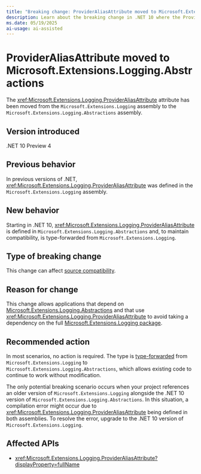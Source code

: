 ```yaml
---
title: "Breaking change: ProviderAliasAttribute moved to Microsoft.Extensions.Logging.Abstractions assembly"
description: Learn about the breaking change in .NET 10 where the ProviderAliasAttribute class moved from the Microsoft.Extensions.Logging assembly to the Microsoft.Extensions.Logging.Abstractions assembly.
ms.date: 05/19/2025
ai-usage: ai-assisted
---
```


# ProviderAliasAttribute moved to Microsoft.Extensions.Logging.Abstractions

The <xref:Microsoft.Extensions.Logging.ProviderAliasAttribute> attribute has been moved from the `Microsoft.Extensions.Logging` assembly to the `Microsoft.Extensions.Logging.Abstractions` assembly.

## Version introduced

.NET 10 Preview 4

## Previous behavior

In previous versions of .NET, <xref:Microsoft.Extensions.Logging.ProviderAliasAttribute> was defined in the `Microsoft.Extensions.Logging` assembly.

## New behavior

Starting in .NET 10, <xref:Microsoft.Extensions.Logging.ProviderAliasAttribute> is defined in `Microsoft.Extensions.Logging.Abstractions` and, to maintain compatibility, is type-forwarded from `Microsoft.Extensions.Logging`.

## Type of breaking change

This change can affect [source compatibility](../../categories.md#source-compatibility).

## Reason for change

This change allows applications that depend on [Microsoft.Extensions.Logging.Abstractions](https://www.nuget.org/packages/Microsoft.Extensions.Logging.Abstractions) and that use <xref:Microsoft.Extensions.Logging.ProviderAliasAttribute> to avoid taking a dependency on the full [Microsoft.Extensions.Logging package](https://www.nuget.org/packages/Microsoft.Extensions.Logging).

## Recommended action

In most scenarios, no action is required. The type is [type-forwarded](../../../../standard/assembly/type-forwarding.md) from `Microsoft.Extensions.Logging` to `Microsoft.Extensions.Logging.Abstractions`, which allows existing code to continue to work without modification.

The only potential breaking scenario occurs when your project references an older version of `Microsoft.Extensions.Logging` alongside the .NET 10 version of `Microsoft.Extensions.Logging.Abstractions`. In this situation, a compilation error might occur due to <xref:Microsoft.Extensions.Logging.ProviderAliasAttribute> being defined in both assemblies. To resolve the error, upgrade to the .NET 10 version of `Microsoft.Extensions.Logging`.

## Affected APIs

- <xref:Microsoft.Extensions.Logging.ProviderAliasAttribute?displayProperty=fullName>
